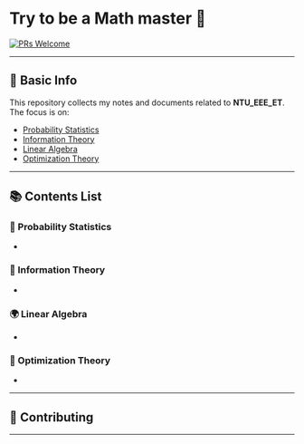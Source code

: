 # Try to be a Math master 🚀

[![PRs Welcome](https://img.shields.io/badge/PRs-welcome-brightgreen.svg)]()
<!--[![Awesome](https://awesome.re/badge.svg)](https://awesome.re)-->

---

## 📌 Basic Info

This repository collects my notes and documents related to **NTU_EEE_ET**. The focus is on:

- [Probability Statistics](#-Probability-Statistics)
- [Information Theory](#-Information-Theory)
- [Linear Algebra](#-Linear-Algebra)
- [Optimization Theory](#-Optimization-Theory) 

---

## 📚 Contents List

### 🧠 Probability Statistics
- 

### 🔁 Information Theory
- 

### 🌍 Linear Algebra
-  

### 🦾 Optimization Theory
- 


---

## 🙋 Contributing


---
